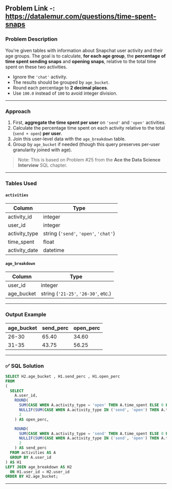 ## Problem Link -: https://datalemur.com/questions/time-spent-snaps
### Problem Description

You're given tables with information about Snapchat user activity and their age groups. The goal is to calculate, **for each age group**, the **percentage of time spent sending snaps** and **opening snaps**, relative to the total time spent on these two activities.

* Ignore the `'chat'` activity.
* The results should be grouped by `age_bucket`.
* Round each percentage to **2 decimal places**.
* Use `100.0` instead of `100` to avoid integer division.

---

### Approach

1. First, **aggregate the time spent per user** on `'send'` and `'open'` activities.
2. Calculate the percentage time spent on each activity relative to the total (`send + open`) **per user**.
3. Join this user-level data with the `age_breakdown` table.
4. Group by `age_bucket` if needed (though this query preserves per-user granularity joined with age).

> Note: This is based on Problem #25 from the **Ace the Data Science Interview** SQL chapter.

---

### Tables Used

#### `activities`

| Column         | Type                                  |
| -------------- | ------------------------------------- |
| activity\_id   | integer                               |
| user\_id       | integer                               |
| activity\_type | string (`'send'`, `'open'`, `'chat'`) |
| time\_spent    | float                                 |
| activity\_date | datetime                              |

#### `age_breakdown`

| Column      | Type                                |
| ----------- | ----------------------------------- |
| user\_id    | integer                             |
| age\_bucket | string (`'21-25'`, `'26-30'`, etc.) |

---
###  Output Example

| age\_bucket | send\_perc | open\_perc |
| ----------- | ---------- | ---------- |
| 26-30       | 65.40      | 34.60      |
| 31-35       | 43.75      | 56.25      |

---

### ✅ SQL Solution

```sql
SELECT H2.age_bucket , H1.send_perc , H1.open_perc
FROM 
(
  SELECT 
    A.user_id,
    ROUND(
      SUM(CASE WHEN A.activity_type = 'open' THEN A.time_spent ELSE 0 END) * 100.0 /
      NULLIF(SUM(CASE WHEN A.activity_type IN ('send', 'open') THEN A.time_spent ELSE 0 END), 0),
      2
    ) AS open_perc,  

    ROUND(
      SUM(CASE WHEN A.activity_type = 'send' THEN A.time_spent ELSE 0 END) * 100.0 /
      NULLIF(SUM(CASE WHEN A.activity_type IN ('send', 'open') THEN A.time_spent ELSE 0 END), 0),
      2
    ) AS send_perc
  FROM activities AS A
  GROUP BY A.user_id
) AS H1 
LEFT JOIN age_breakdown AS H2 
  ON H1.user_id = H2.user_id
ORDER BY H2.age_bucket;
```

---


